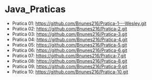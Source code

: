 # Java_Praticas
- Pratica 01: https://github.com/Bnunes216/Pratica-1---Wesley.git 
- Pratica 02: https://github.com/Bnunes216/Pratica-2.git
- Pratica 03: https://github.com/Bnunes216/Pratica-3.git
- Pratica 04: https://github.com/Bnunes216/Pratica-4.git
- Pratica 05: https://github.com/Bnunes216/Pratica-5.git
- Pratica 06: https://github.com/Bnunes216/Pratica-6.git
- Pratica 07: https://github.com/Bnunes216/Pratica-7.git
- Pratica 08: https://github.com/Bnunes216/Pratica-8.git
- Pratica 09: https://github.com/Bnunes216/Pratica-9.git
- Pratica 10: https://github.com/Bnunes216/Pratica-10.git

